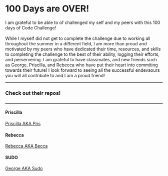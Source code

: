 <h1>100 Days are OVER!</h1>

<p>
  I am grateful to be able to of challenged my self and my peers with this 100 days of Code Challenge! 
  <br>
  <br>
  While I myself did not get to complete the challenge due to working all throughout the summer in a different field, I am more than proud and motivated by my peers who
  have dedicated their time, resources, and skills to completing the challenge to the best of their ability, logging their efforts, and perservering. I am 
  grateful to have classmates, and new friends such as George, Priscilla, and Rebecca who have put their heart into commiting towards their future! I look 
  forward to seeing all the successful endevaours you will all contribute to and I am a proud friend! 
  
</p>

<hr>

<h3>Check out their repos! <h3>

<hr>
<h4>Priscilla</h4>
<a href="https://github.com/DragoScript/100-DOC-Journal">Priscilla AKA Pris</a>

<h4>Rebecca</h4>
<a href="https://github.com/DragoScript/100-DOC-Journal">Rebecca AKA Becca</a>

<h4>SUDO</h4>
<a href="https://github.com/DragoScript/100-DOC-Journal">George AKA Sudo</a>
